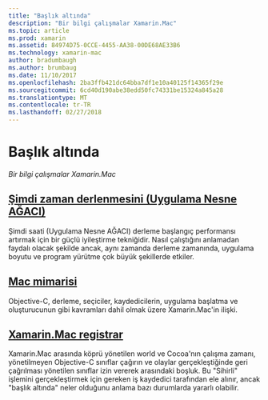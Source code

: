 ```yaml
---
title: "Başlık altında"
description: "Bir bilgi çalışmalar Xamarin.Mac"
ms.topic: article
ms.prod: xamarin
ms.assetid: 84974D75-0CCE-4455-AA38-00DE68AE33B6
ms.technology: xamarin-mac
author: bradumbaugh
ms.author: brumbaug
ms.date: 11/10/2017
ms.openlocfilehash: 2ba3ffb421dc64bba7df1e10a40125f14365f29e
ms.sourcegitcommit: 6cd40d190abe38edd50fc74331be15324a845a28
ms.translationtype: MT
ms.contentlocale: tr-TR
ms.lasthandoff: 02/27/2018
---
```

# <a name="under-the-hood"></a>Başlık altında

_Bir bilgi çalışmalar Xamarin.Mac_

## <a name="ahead-of-time-compilation-aotaotmd"></a>[Şimdi zaman derlenmesini (Uygulama Nesne AĞACI)](aot.md)

Şimdi saati (Uygulama Nesne AĞACI) derleme başlangıç performansı artırmak için bir güçlü iyileştirme tekniğidir. Nasıl çalıştığını anlamadan faydalı olacak şekilde ancak, aynı zamanda derleme zamanında, uygulama boyutu ve program yürütme çok büyük şekillerde etkiler.

## <a name="mac-architecturearchitecturemd"></a>[Mac mimarisi](architecture.md)

Objective-C, derleme, seçiciler, kaydedicilerin, uygulama başlatma ve oluşturucunun gibi kavramları dahil olmak üzere Xamarin.Mac'in ilişki.

## <a name="xamarinmac-registrarregistrarmd"></a>[Xamarin.Mac registrar](registrar.md)

Xamarin.Mac arasında köprü yönetilen world ve Cocoa'nın çalışma zamanı, yönetilmeyen Objective-C sınıflar çağırın ve olaylar gerçekleştiğinde geri çağrılması yönetilen sınıflar izin vererek arasındaki boşluk. Bu "Sihirli" işlemini gerçekleştirmek için gereken iş kaydedici tarafından ele alınır, ancak "başlık altında" neler olduğunu anlama bazı durumlarda yararlı olabilir.
